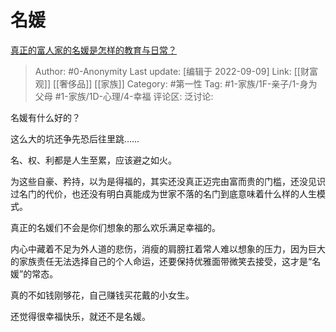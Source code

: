 # 名媛
[真正的富人家的名媛是怎样的教育与日常？](https://www.zhihu.com/question/293032337/answer/668854757)

> Author: #0-Anonymity
> Last update: [编辑于 2022-09-09]
> Link: [[财富观]] [[奢侈品]] [[家族]]
> Category: #第一性
> Tag: #1-家族/1F-亲子/1-身为父母 #1-家族/1D-心理/4-幸福
> 评论区:
> 泛讨论:

名媛有什么好的？

这么大的坑还争先恐后往里跳……

名、权、利都是人生至累，应该避之如火。

为这些自豪、矜持，以为是得福的，其实还没真正迈完由富而贵的门槛，还没见识过名门的代价，也还没有明白真能成为世家不落的名门到底意味着什么样的人生模式。

真正的名媛们不会是你们想象的那么欢乐满足幸福的。

内心中藏着不足为外人道的悲伤，消瘦的肩膀扛着常人难以想象的压力，因为巨大的家族责任无法选择自己的个人命运，还要保持优雅面带微笑去接受，这才是“名媛”的常态。

真的不如钱刚够花，自己赚钱买花戴的小女生。

还觉得很幸福快乐，就还不是名媛。
